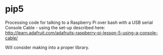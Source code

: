 pip5
====

Processing code for talking to a Raspberry Pi over bash with a USB serial Console Cable - using the set-up described here:
http://learn.adafruit.com/adafruits-raspberry-pi-lesson-5-using-a-console-cable/

Will consider making into a proper library.
